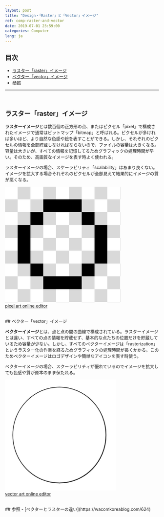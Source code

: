 ```yaml
---
layout: post
title: "Design・「Raster」と「Vector」イメージ"
ref: comp-raster-and-vector
date: 2019-07-01 23:59:00
categories: Computer
lang: ja
---
```


## 目次
- [ラスター「raster」イメージ](#raster)
- [ベクター「vector」イメージ](#vector)
- [参照](#ref)
<hr />
<br />

## ラスター「raster」イメージ <a id="raster"></a>

**ラスターイメージ**とは数百個の正方形の点、またはピクセル「pixel」で構成されたイメージで通常はビットマップ「bitmap」と呼ばれる。ピクセルが多ければ多いほど、より自然な色感や絵を表すことができる。しかし、それぞれのピクセルの情報を全部貯蔵しなければならないので、ファイルの容量は大きくなる。容量は大きいが、すべての情報を記憶してるためグラフィックの処理時間が早い。そのため、高画質なイメージを表す時よく使われる。

ラスターイメージの場合、スケーラビリティ「scalability」はあまり良くない。イメージを拡大する場合それぞれのピクセルが全部見えて結果的にイメージの質が悪くなる。 

[![Bitmap circle](/assets/images/computer/raster-vector/bitmap.png)](https://www.pixilart.com) <br />
[pixel art online editor](https://www.pixilart.com/)

<br />
## ベクター「vector」イメージ <a id="vector"></a>

**ベクターイメージ**とは、点と点の間の曲線で構成されている。ラスターイメージとは違い、すべての点の情報を貯蔵せず、基本的な点たちの位置だけを貯蔵しているため容量が少ない。しかし、すべてのベクターイメージは「rasterization」というラスター化の作業を経るためグラフィックの処理時間が長くかかる。このためベクターイメージはロゴデザインや簡単なアイコンを表す時使う。

ベクターイメージの場合、スクーラビリチィが優れているのでイメージを拡大しても色感や質が原本のまま保たれる。

[![vector circle](/assets/images/computer/raster-vector/vector-map.png)](https://vectr.com/) <br />
[vector art online editor](https://vectr.com/)

<br />
## 参照 <a id="ref"></a>
- [ベクターとラスターの違い](https://wacomkoreablog.com/624)

